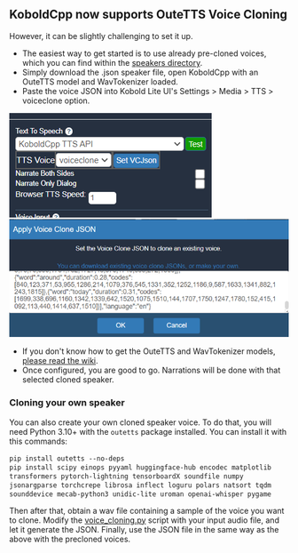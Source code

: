 ## KoboldCpp now supports OuteTTS Voice Cloning

However, it can be slightly challenging to set it up.
- The easiest way to get started is to use already pre-cloned voices, which you can find within the [speakers directory](speakers).
- Simply download the .json speaker file, open KoboldCpp with an OuteTTS model and WavTokenizer loaded.
- Paste the voice JSON into Kobold Lite UI's Settings > Media > TTS > voiceclone option.

![Preview](vc1.png)
![Preview](vc2.png)

- If you don't know how to get the OuteTTS and WavTokenizer models, [please read the wiki](https://github.com/LostRuins/koboldcpp/wiki#getting-an-ai-model-file).
- Once configured, you are good to go. Narrations will be done with that selected cloned speaker.

### Cloning your own speaker
You can also create your own cloned speaker voice.
To do that, you will need Python 3.10+ with the `outetts` package installed. You can install it with this commands:
```
pip install outetts --no-deps
pip install scipy einops pyyaml huggingface-hub encodec matplotlib transformers pytorch-lightning tensorboardX soundfile numpy jsonargparse torchcrepe librosa inflect loguru polars natsort tqdm sounddevice mecab-python3 unidic-lite uroman openai-whisper pygame
```
Then after that, obtain a wav file containing a sample of the voice you want to clone.
Modify the [voice_cloning.py](voice_cloning.py) script with your input audio file, and let it generate the JSON.
Finally, use the JSON file in the same way as the above with the precloned voices.